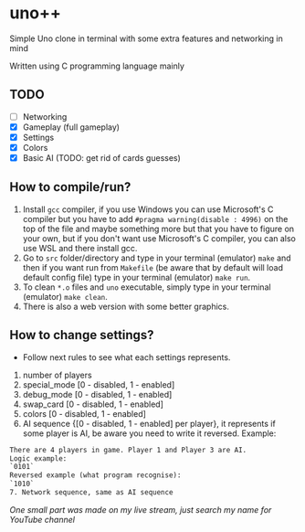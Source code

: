 # uno++
Simple Uno clone in terminal with some extra features and networking in mind

Written using C programming language mainly

## TODO
- [ ] Networking
- [x] Gameplay (full gameplay)
- [x] Settings
- [x] Colors
- [x] Basic AI (TODO: get rid of cards guesses)

## How to compile/run?
1. Install `gcc` compiler, if you use Windows you can use Microsoft's C compiler but you have to add `#pragma warning(disable : 4996)` on the top of the file
and maybe something more but that you have to figure on your own, but if you don't want use Microsoft's C compiler, you can also use WSL and there install gcc.
2. Go to `src` folder/directory and type in your terminal (emulator) `make` and then if you want run from `Makefile` (be aware that by default 
will load default config file) type in your terminal (emulator) `make run`.
3. To clean `*.o` files and `uno` executable, simply type in your terminal (emulator) `make clean`.
4. There is also a web version with some better graphics.

## How to change settings?
- Follow next rules to see what each settings represents.
1. number of players
2. special_mode [0 - disabled, 1 - enabled]
3. debug_mode [0 - disabled, 1 - enabled]
4. swap_card [0 - disabled, 1 - enabled]
5. colors [0 - disabled, 1 - enabled]
6. AI sequence {[0 - disabled, 1 - enabled] per player}, it represents if some player is AI, be aware you need to write it reversed. Example:
```txt
There are 4 players in game. Player 1 and Player 3 are AI.
Logic example:
`0101`
Reversed example (what program recognise):
`1010`
7. Network sequence, same as AI sequence
```

*One small part was made on my live stream, just search my name for YouTube channel*
